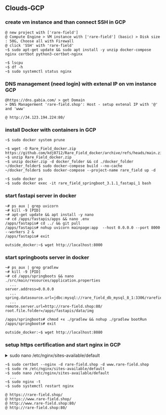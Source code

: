 ## Clouds‐GCP

### create vm instance and than connect SSH in GCP
```
@ new project with ['rare-field']
@ Compute Engine > VM instance with ['rare-field'] (basic) > Disk size : 50G, Choose all with Firewall
@ click 'SSH' with 'rare-field'
~$ sudo apt-get update && sudo apt install -y unzip docker-compose nginx certbot python3-certbot-nginx

~$ lscpu
~$ df -h
~$ sudo systemctl status nginx
```

### DNS management (need login) with extenal IP on vm instance GCP
```
@https://dns.gabia.com/ > get Domain 
> DNS Managerment 'rare-field.shop': Host - setup extenal IP with '@' and 'www' 

@ http://34.123.194.224:80/
```

### install Docker with containers in GCP
```
~$ sudo docker system prune

~$ wget -O Rare_Field_docker.zip https://github.com/kdj0712/Rare_Field_docker/archive/refs/heads/main.zip
~$ unzip Rare_Field_docker.zip
~$ unzip docker.zip -d docker_folder && cd ./docker_folder
~/docker_folder$ sudo docker-compose build --no-cache
~/docker_folder$ sudo docker-compose --project-name rare_field up -d

~$ sudo docker ps
~$ sudo docker exec -it rare_field_springboot_3.1.1_fastapi_1 bash
```

### start fastapi server in docker
```
~# ps aux | grep uvicorn 
~# kill -9 [PID]
~# apt-get update && apt install -y nano
~# cd /apps/fastapis/apps && nano .env
/apps/fastapis# cd ../ && git pull
/apps/fastapis# nohup uvicorn mainpage:app  --host 0.0.0.0 --port 8000 --workers 2 & 
/apps/fastapis# exit

outside_docker:~$ wget http://localhost:8000
```

### start springboots server in docker
```
~# ps aux | grep gradlew 
~# kill -9 [PID]
~# cd /apps/springboots && nano ./src/main/resources/application.properties
  ...
server.address=0.0.0.0
  ...
spring.datasource.url=jdbc:mysql://rare_field_db_mysql_8_1:3306/rarefield
  ...
remote.server.url=http://rare-field.shop:80/       
root.file.folder=/apps/fastapis/data/img   

/apps/springboots# chmod +x ./gradlew && nohup ./gradlew bootRun 
/apps/springboots# exit

outside_docker:~$ wget http://localhost:8080
```

### setup https certification and start nginx in GCP
<details>

<summary>sudo nano /etc/nginx/sites-available/default</summary>

server {
    listen 80;
    server_name rare-field.shop www.rare-field.shop;
#    return 301 https://$server_name$request_uri; # Redirect all HTTP requests to HTTPS
    location / {
        proxy_pass http://localhost:8000; # Forward all requests to localhost:8000
        proxy_set_header Host $host; # Pass the current host and port
        proxy_set_header X-Real-IP $remote_addr; # Pass the client's real IP
        proxy_set_header X-Forwarded-For $proxy_add_x_forwarded_for; # Pass the real user IP read by the proxy or load balancer
        proxy_set_header X-Forwarded-Proto $scheme; # The protocol being used (http or https)
    }
}

server {
    # SSL configuration
    listen 443 ssl;
    server_name rare-field.shop www.rare-field.shop;

    ssl_certificate /etc/letsencrypt/live/rare-field.shop/fullchain.pem; # Certificate path
    ssl_certificate_key /etc/letsencrypt/live/rare-field.shop/privkey.pem; # Key path

    ssl_session_cache shared:SSL:1m;
    ssl_session_timeout 10m;
    ssl_ciphers HIGH:!aNULL:!MD5;
    ssl_prefer_server_ciphers on;

    location / {
        proxy_pass http://localhost:8080; # Forward requests to the WAS running in Docker
        proxy_set_header Host $host;
        proxy_set_header X-Real-IP $remote_addr;
        proxy_set_header X-Forwarded-For $proxy_add_x_forwarded_for;
        proxy_set_header X-Forwarded-Proto $scheme;
    }
}

</details>

```
~$ sudo certbot --nginx -d rare-field.shop -d www.rare-field.shop
~$ sudo rm /etc/nginx/sites-available/default
~$ sudo nano /etc/nginx/sites-available/default
  ... 
~$ sudo nginx -t
~$ sudo systemctl restart nginx

@ https://rare-field.shop/
@ https://www.rare-field.shop/
@ http://www.rare-field.shop:80/
@ http://rare-field.shop:80/
```